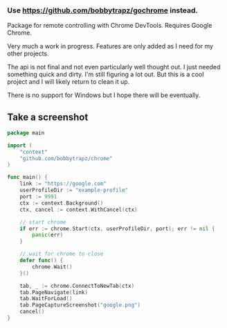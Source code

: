 ### Use https://github.com/bobbytrapz/gochrome instead.

Package for remote controlling with Chrome DevTools. Requires Google Chrome.

Very much a work in progress. Features are only added as I need for my other projects.

The api is not final and not even particularly well thought out. I just needed something quick and dirty. I'm still figuring a lot out. But this is a cool project and I will likely return to clean it up.

There is no support for Windows but I hope there will be eventually.

## Take a screenshot

```go
package main

import (
	"context"
	"github.com/bobbytrapz/chrome"
)

func main() {
	link := "https://google.com"
	userProfileDir := "example-profile"
	port := 9991
	ctx := context.Background()
	ctx, cancel := context.WithCancel(ctx)

	// start chrome
	if err := chrome.Start(ctx, userProfileDir, port); err != nil {
		panic(err)
	}

	// wait for chrome to close
	defer func() {
		chrome.Wait()
	}()

	tab, _ := chrome.ConnectToNewTab(ctx)
	tab.PageNavigate(link)
	tab.WaitForLoad()
	tab.PageCaptureScreenshot("google.png")
	cancel()
}

```
